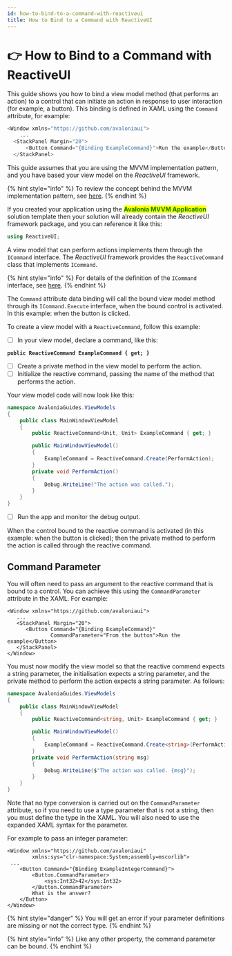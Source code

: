 ```yaml
---
id: how-to-bind-to-a-command-with-reactiveui
title: How to Bind to a Command with ReactiveUI
---
```



# 👉 How to Bind to a Command with ReactiveUI

This guide shows you how to bind a view model method (that performs an action) to a control that can initiate an action in response to user interaction (for example, a button). This binding is defined in XAML using the `Command` attribute, for example:

```csharp
<Window xmlns="https://github.com/avaloniaui">
    ...
  <StackPanel Margin="20">
      <Button Command="{Binding ExampleCommand}">Run the example</Button>
  </StackPanel>
```

This guide assumes that you are using the MVVM implementation pattern, and you have based your view model on the _ReactiveUI_ framework.

{% hint style="info" %}
To review the concept behind the MVVM implementation pattern, see [here](../../concepts/the-mvvm-pattern/).&#x20;
{% endhint %}

If you created your application using the <mark style="color:green;">**Avalonia MVVM Application**</mark> solution template then your solution will already contain the _ReactiveUI_ framework package, and you can reference it like this:

```csharp
using ReactiveUI;
```

A view model that can perform actions implements them through the `ICommand` interface. The _ReactiveUI_ framework provides the `ReactiveCommand` class that implements `ICommand`.

{% hint style="info" %}
For details of the definition of the `ICommand` interface, see [here](https://docs.microsoft.com/en-gb/dotnet/api/system.windows.input.icommand?view=netstandard-2.0).
{% endhint %}

The `Command` attribute data binding will call the bound view model method through its `ICommand.Execute` interface, when the bound control is activated. In this example: when the button is clicked.

To create a view model with a `ReactiveCommand`, follow this example:

* [ ] In your view model, declare a command, like this:

<pre class="language-csharp"><code class="lang-csharp"><strong>public ReactiveCommand<Unit, Unit> ExampleCommand { get; } 
</strong></code></pre>

* [ ] Create a private method in the view model to perform the action.
* [ ] Initialize the reactive command, passing the name of the method that performs the action.

Your view model code will now look like this:

```csharp
namespace AvaloniaGuides.ViewModels
{
    public class MainWindowViewModel 
    {
        public ReactiveCommand<Unit, Unit> ExampleCommand { get; }

        public MainWindowViewModel()
        {
            ExampleCommand = ReactiveCommand.Create(PerformAction);
        }
        private void PerformAction()
        {
            Debug.WriteLine("The action was called.");
        }
    }
}
```

* [ ] Run the app and monitor the debug output.

When the control bound to the reactive command is activated (in this example: when the button is clicked); then the private method to perform the action is called through the reactive command.&#x20;

<!--<figure><img src="../../.gitbook/assets/command.gif" alt=""><figcaption></figcaption></figure>-->

## Command Parameter <a href="#commandparameter" id="commandparameter"></a>

You will often need to pass an argument to the reactive command that is bound to a control. You can achieve this using the `CommandParameter` attribute in the XAML. For example:

```markup
<Window xmlns="https://github.com/avaloniaui">
   ...
   <StackPanel Margin="20">
      <Button Command="{Binding ExampleCommand}"
              CommandParameter="From the button">Run the example</Button>
   </StackPanel>
</Window>
```

You must now modify the view model so that the reactive commend expects a string parameter, the initialisation expects a string parameter, and the private method to perform the action expects a string parameter. As follows:

```csharp
namespace AvaloniaGuides.ViewModels
{
    public class MainWindowViewModel 
    {
        public ReactiveCommand<string, Unit> ExampleCommand { get; }

        public MainWindowViewModel()
        {
            ExampleCommand = ReactiveCommand.Create<string>(PerformAction);
        }
        private void PerformAction(string msg)
        {
            Debug.WriteLine($"The action was called. {msg}");
        }
    }
}
```

Note that no type conversion is carried out on the `CommandParameter` attribute, so if you need to use a type parameter that is not a string, then you must define the type in the XAML. You will also need to use the expanded XAML syntax for the parameter.&#x20;

For example to pass an integer parameter:

```markup
<Window xmlns="https://github.com/avaloniaui"
        xmlns:sys="clr-namespace:System;assembly=mscorlib">
 ...   
    <Button Command="{Binding ExampleIntegerCommand}">
        <Button.CommandParameter>
            <sys:Int32>42</sys:Int32>
        </Button.CommandParameter>
        What is the answer?
    </Button>
</Window>
```

{% hint style="danger" %}
You will get an error if your parameter definitions are missing or not the correct type.
{% endhint %}

{% hint style="info" %}
Like any other property, the command parameter can be bound.
{% endhint %}
